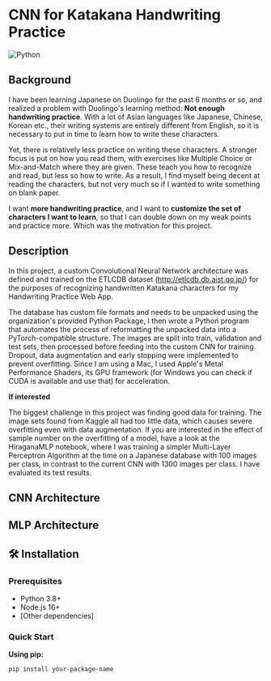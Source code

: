 # CNN for Katakana Handwriting Practice

![Python](https://img.shields.io/badge/python-3.8%2B-blue)

## Background
I have been learning Japanese on Duolingo for the past 6 months or so, and realized a problem with Duolingo's learning method: **Not enough handwriting practice**. With a lot of Asian languages like Japanese, Chinese, Korean etc., their writing systems are entirely different from English, so it is necessary to put in time to learn how to write these characters. 

Yet, there is relatively less practice on writing these characters. A stronger focus is put on how you read them, with exercises like Multiple Choice or Mix-and-Match where they are given. These teach you how to recognize and read, but less so how to write. As a result, I find myself being decent at reading the characters, but not very much so if I wanted to write something on blank paper.

I want **more handwriting practice**, and I want to **customize the set of characters I want to learn**, so that I can double down on my weak points and practice more. Which was the motivation for this project.

## Description
In this project, a custom Convolutional Neural Network architecture was defined and trained on the ETLCDB dataset (http://etlcdb.db.aist.go.jp/) for the purposes of recognizing handwritten Katakana characters for my Handwriting Practice Web App. 

The database has custom file formats and needs to be unpacked using the organization's provided Python Package, I then wrote a Python program that automates the process of reformatting the unpacked data into a PyTorch-compatible structure. The images are split into train, validation and test sets, then processed before feeding into the custom CNN for training. Dropout, data augmentation and early stopping were implemented to prevent overfitting. Since I am using a Mac, I used Apple's Metal Performance Shaders, its GPU framework (for Windows you can check if CUDA is available and use that) for acceleration.

**If interested**

The biggest challenge in this project was finding good data for training. The image sets found from Kaggle all had too little data, which causes severe overfitting even with data augmentation. If you are interested in the effect of sample number on the overfitting of a model, have a look at the HiraganaMLP notebook, where I was training a simpler Multi-Layer Perceptron Algorithm at the time on a Japanese database with 100 images per class, in contrast to the current CNN with 1300 images per class. I have evaluated its test results.

## CNN Architecture

## MLP Architecture

## 🛠 Installation

### Prerequisites
- Python 3.8+
- Node.js 16+
- [Other dependencies]

### Quick Start

**Using pip:**
```bash
pip install your-package-name
